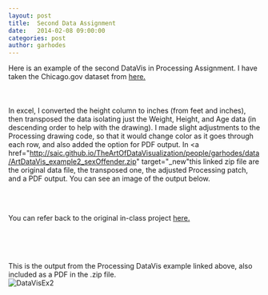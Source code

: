 ```yaml
---
layout: post
title:  Second Data Assignment
date:   2014-02-08 09:00:00
categories: post
author: garhodes
---
```


Here is an example of the second DataVis in Processing Assignment.  I have taken the Chicago.gov dataset from <a href="https://data.cityofchicago.org/Public-Safety/Sex-Offenders/vc9r-bqvy" target="_new">here.</a> </br></br>
</br></br>
In excel, I converted the height column to inches (from feet and inches), then transposed the data isolating just the Weight, Height, and Age data (in descending order to help with the drawing).  I made slight adjustments to the Processing drawing code, so that it would change color as it goes through each row, and also added the option for PDF output.  In <a href="http://saic.github.io/TheArtOfDataVisualization/people/garhodes/data/ArtDataVis_example2_sexOffender.zip" target="_new"this linked zip file</a>  are the original data file, the transposed one, the adjusted Processing patch, and a PDF output.  You can see an image of the output below.


</br></br>

You can refer back to the original in-class project <a href="http://saic.github.io/TheArtOfDataVisualization/processing/2014/02/04/FirstDataExperiment.html" target="_new">here.</a> </br></br>

</br></br>

This is the output from the Processing DataVis example linked above, also included as a PDF in the .zip file.
</br>
![DataVisEx2](/TheArtOfDataVisualization/people/garhodes/img/ArtDataVis_ex2.jpg "Output from DataVis Assignment2 example.")
</br></br>